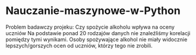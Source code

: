 # Nauczanie-maszynowe-w-Python

Problem badawczy projeku: Czy spożycie alkoholu wpływa na oceny uczniów
Na podstawie ponad 20 rodzajów danych nie znaleźliśmy korelacji pomiędzy tymi wynikami.
Osoby spożywające alkohol nie miały widocznie lepszych/gorszych ocen od uczniów, którzy tego nie zrobili.
